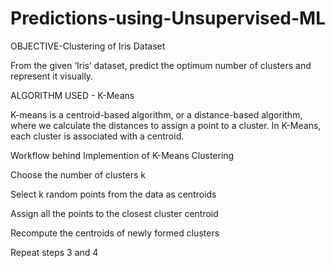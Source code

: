 # Predictions-using-Unsupervised-ML

OBJECTIVE-Clustering of Iris Dataset

From the given ‘Iris’ dataset, predict the optimum number of clusters and represent it visually.

ALGORITHM USED - K-Means

K-means is a centroid-based algorithm, or a distance-based algorithm, where we calculate the distances to assign a point to a cluster. In K-Means, each cluster is associated with a centroid.

Workflow behind Implemention of K-Means Clustering

Choose the number of clusters k

Select k random points from the data as centroids

Assign all the points to the closest cluster centroid

Recompute the centroids of newly formed clusters

Repeat steps 3 and 4

